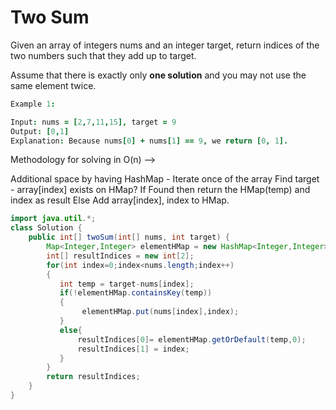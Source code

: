 # Two Sum

Given an array of integers nums and an integer target, return indices of the two numbers such that they add up to target.

Assume that there is exactly only **one solution** and you may not use the same element twice.

```coffee
Example 1:

Input: nums = [2,7,11,15], target = 9
Output: [0,1]
Explanation: Because nums[0] + nums[1] == 9, we return [0, 1].
```

Methodology for solving in O(n) -->

Additional space by having HashMap -
        Iterate once of the array
        Find target - array[index] exists on HMap?
        If
            Found then return the HMap(temp) and index as result
        Else
            Add array[index], index to HMap.

```java
import java.util.*;
class Solution {
    public int[] twoSum(int[] nums, int target) {
        Map<Integer,Integer> elementHMap = new HashMap<Integer,Integer>();
        int[] resultIndices = new int[2];
        for(int index=0;index<nums.length;index++)
        {
           int temp = target-nums[index];
           if(!elementHMap.containsKey(temp))
           {
                elementHMap.put(nums[index],index);
           }
           else{
               resultIndices[0]= elementHMap.getOrDefault(temp,0);
               resultIndices[1] = index;
           }
        }
        return resultIndices;
    }
}
```
